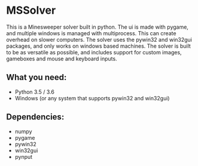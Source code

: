 # MSSolver

This is a Minesweeper solver built in python. The ui is made with pygame, and multiple windows is managed with multiprocess. This can create overhead on slower computers. The solver uses the pywin32 and win32gui packages, and only works on windows based machines. The solver is built to be as versatile as possible, and includes support for custom images, gameboxes and mouse and keyboard inputs.


## What you need:
* Python 3.5 / 3.6
* Windows (or any system that supports pywin32 and win32gui)


## Dependencies:
* numpy
* pygame
* pywin32
* win32gui
* pynput
